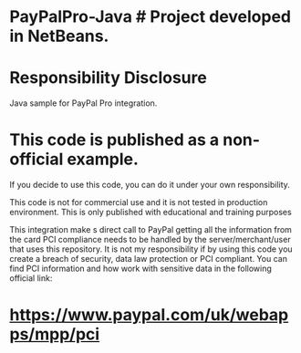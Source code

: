 # PayPalPro-Java # Project developed in NetBeans.

# Responsibility Disclosure
 Java sample for PayPal Pro integration.

# This code is published as a non-official example. 
 If you decide to use this code, you can do it under your own responsibility.

 This code is not for commercial use and it is not tested in production environment. 
 This is only published with educational and training purposes
 
 This integration make s direct call to PayPal getting all the information from the card
 PCI compliance needs to be handled by the server/merchant/user that uses this repository.
 It is not my responsibility if by using this code you create a breach of security, data law protection or PCI compliant.
 You can find PCI information and how work with sensitive data in the following official link:

# https://www.paypal.com/uk/webapps/mpp/pci

